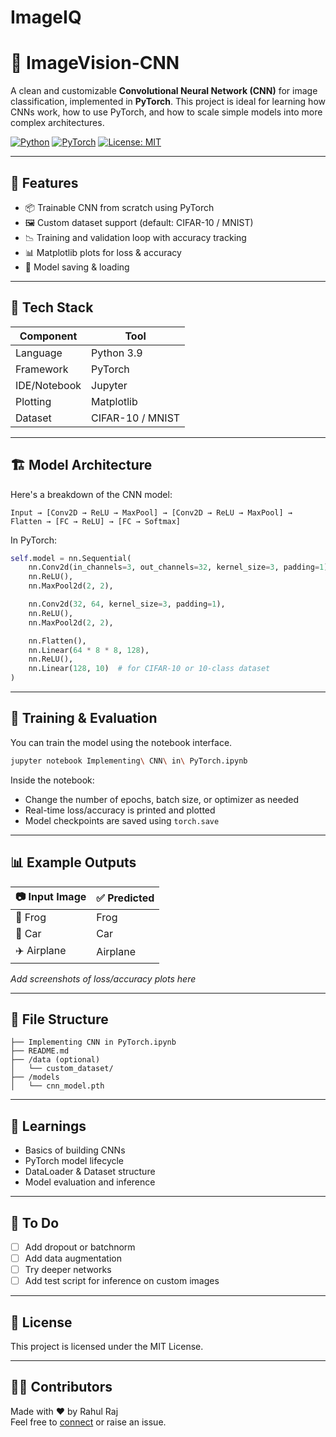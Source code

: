 # ImageIQ

# 🧠 ImageVision-CNN
A clean and customizable **Convolutional Neural Network (CNN)** for image classification, implemented in **PyTorch**. This project is ideal for learning how CNNs work, how to use PyTorch, and how to scale simple models into more complex architectures.

[![Python](https://img.shields.io/badge/Python-3.9-blue.svg)](https://www.python.org/)
[![PyTorch](https://img.shields.io/badge/PyTorch-2.0-red)](https://pytorch.org/)
[![License: MIT](https://img.shields.io/badge/License-MIT-yellow.svg)](https://opensource.org/licenses/MIT)

---

## 🚀 Features

- 📦 Trainable CNN from scratch using PyTorch
- 🖼️ Custom dataset support (default: CIFAR-10 / MNIST)
- 📉 Training and validation loop with accuracy tracking
- 📊 Matplotlib plots for loss & accuracy
- 💾 Model saving & loading

---

## 🧰 Tech Stack

| Component | Tool       |
|----------|------------|
| Language  | Python 3.9 |
| Framework | PyTorch    |
| IDE/Notebook | Jupyter |
| Plotting | Matplotlib |
| Dataset | CIFAR-10 / MNIST |

---

## 🏗️ Model Architecture

Here's a breakdown of the CNN model:

```
Input → [Conv2D → ReLU → MaxPool] → [Conv2D → ReLU → MaxPool] → Flatten → [FC → ReLU] → [FC → Softmax]
```

In PyTorch:

```python
self.model = nn.Sequential(
    nn.Conv2d(in_channels=3, out_channels=32, kernel_size=3, padding=1),
    nn.ReLU(),
    nn.MaxPool2d(2, 2),

    nn.Conv2d(32, 64, kernel_size=3, padding=1),
    nn.ReLU(),
    nn.MaxPool2d(2, 2),

    nn.Flatten(),
    nn.Linear(64 * 8 * 8, 128),
    nn.ReLU(),
    nn.Linear(128, 10)  # for CIFAR-10 or 10-class dataset
)
```

---

## 🧪 Training & Evaluation

You can train the model using the notebook interface.

```bash
jupyter notebook Implementing\ CNN\ in\ PyTorch.ipynb
```

Inside the notebook:

- Change the number of epochs, batch size, or optimizer as needed
- Real-time loss/accuracy is printed and plotted
- Model checkpoints are saved using `torch.save`

---

## 📊 Example Outputs

| 📷 Input Image | ✅ Predicted |
|---------------|-------------|
| 🐸 Frog        | Frog        |
| 🚗 Car         | Car         |
| ✈️ Airplane    | Airplane    |

*Add screenshots of loss/accuracy plots here*

---

## 📂 File Structure

```
├── Implementing CNN in PyTorch.ipynb
├── README.md
├── /data (optional)
│   └── custom_dataset/
├── /models
│   └── cnn_model.pth
```

---

## 🧠 Learnings

- Basics of building CNNs
- PyTorch model lifecycle
- DataLoader & Dataset structure
- Model evaluation and inference

---

## 📌 To Do

- [ ] Add dropout or batchnorm
- [ ] Add data augmentation
- [ ] Try deeper networks
- [ ] Add test script for inference on custom images

---

## 📜 License

This project is licensed under the MIT License.

---

## 🙋‍♂️ Contributors

Made with ❤️ by Rahul Raj  
Feel free to [connect](mailto:your-email@example.com) or raise an issue.
